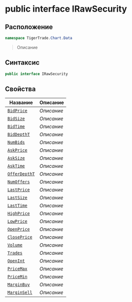 
# public interface IRawSecurity
## Расположение
```csharp
namespace TigerTrade.Chart.Data
```



> Описание

## Синтаксис
```csharp
public interface IRawSecurity
```


## Свойства
| Название | Описание |
| --- | --- |
| [`BidPrice`](./IRawSecurity.cs/Свойства/BidPrice.md) | *Описание* |
| [`BidSize`](./IRawSecurity.cs/Свойства/BidSize.md) | *Описание* |
| [`BidTime`](./IRawSecurity.cs/Свойства/BidTime.md) | *Описание* |
| [`BidDepthT`](./IRawSecurity.cs/Свойства/BidDepthT.md) | *Описание* |
| [`NumBids`](./IRawSecurity.cs/Свойства/NumBids.md) | *Описание* |
| [`AskPrice`](./IRawSecurity.cs/Свойства/AskPrice.md) | *Описание* |
| [`AskSize`](./IRawSecurity.cs/Свойства/AskSize.md) | *Описание* |
| [`AskTime`](./IRawSecurity.cs/Свойства/AskTime.md) | *Описание* |
| [`OfferDepthT`](./IRawSecurity.cs/Свойства/OfferDepthT.md) | *Описание* |
| [`NumOffers`](./IRawSecurity.cs/Свойства/NumOffers.md) | *Описание* |
| [`LastPrice`](./IRawSecurity.cs/Свойства/LastPrice.md) | *Описание* |
| [`LastSize`](./IRawSecurity.cs/Свойства/LastSize.md) | *Описание* |
| [`LastTime`](./IRawSecurity.cs/Свойства/LastTime.md) | *Описание* |
| [`HighPrice`](./IRawSecurity.cs/Свойства/HighPrice.md) | *Описание* |
| [`LowPrice`](./IRawSecurity.cs/Свойства/LowPrice.md) | *Описание* |
| [`OpenPrice`](./IRawSecurity.cs/Свойства/OpenPrice.md) | *Описание* |
| [`ClosePrice`](./IRawSecurity.cs/Свойства/ClosePrice.md) | *Описание* |
| [`Volume`](./IRawSecurity.cs/Свойства/Volume.md) | *Описание* |
| [`Trades`](./IRawSecurity.cs/Свойства/Trades.md) | *Описание* |
| [`OpenInt`](./IRawSecurity.cs/Свойства/OpenInt.md) | *Описание* |
| [`PriceMax`](./IRawSecurity.cs/Свойства/PriceMax.md) | *Описание* |
| [`PriceMin`](./IRawSecurity.cs/Свойства/PriceMin.md) | *Описание* |
| [`MarginBuy`](./IRawSecurity.cs/Свойства/MarginBuy.md) | *Описание* |
| [`MarginSell`](./IRawSecurity.cs/Свойства/MarginSell.md) | *Описание* |



